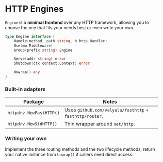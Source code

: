 # HTTP Engines

`Engine` is a **minimal frontend** over any HTTP framework, allowing you
to choose the one that fits your needs best or even write your own.

```go
type Engine interface {
    Handle(method, path string, h http.Handler)
    Use(mw Middleware)
    Group(prefix string) Engine

    Serve(addr string) error
    Shutdown(ctx context.Context) error

    Unwrap() any
}
```

### Built-in adapters

| Package                 | Notes                                                   |
| ----------------------- | ------------------------------------------------------- |
| `httpdrv.NewFastHTTP()` | Uses `github.com/valyala/fasthttp` + `fasthttp/router`. |
| `httpdrv.NewStdHTTP()`  | Thin wrapper around `net/http`.                         |

### Writing your own

Implement the three routing methods and the two lifecycle methods, return your
native instance from `Unwrap()` if callers need direct access.

